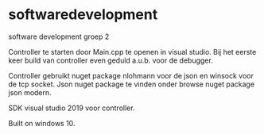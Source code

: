# softwaredevelopment
software development groep 2

Controller te starten door Main.cpp te openen in visual studio.
Bij het eerste keer build van controller even geduld a.u.b. voor de debugger.

Controller gebruikt nuget package nlohmann voor de json en winsock voor de tcp socket.
Json nuget package te vinden onder browse nuget package json modern.

SDK visual studio 2019 voor controller.

Built on windows 10.

